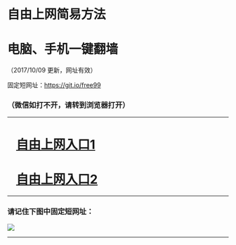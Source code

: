 ﻿# 自由上网简易方法

# 电脑、手机一键翻墙

（2017/10/09 更新，网址有效）

固定短网址：https://git.io/free99

### （微信如打不开，请转到浏览器打开）


***





# &nbsp;&nbsp; <a href="http://ft735324154.fwq-tz-1001.info/fwqtz01.html?t=10090013543 " target="_blank">自由上网入口1</a>
# &nbsp;&nbsp; <a href="http://ft171064893.fwq-tz-1002.info/fwqtz02.html?t=10090012211 " target="_blank">自由上网入口2</a>
***

### 请记住下图中固定短网址：

<img src="https://s3-us-west-2.amazonaws.com/fwq-1001/yjfq-20170905okok.png" /> 


***

